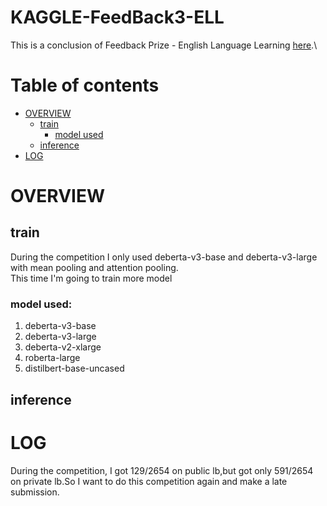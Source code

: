# KAGGLE-FeedBack3-ELL
This is a conclusion of Feedback Prize - English Language Learning [here](https://www.kaggle.com/competitions/feedback-prize-english-language-learning).\

# Table of contents
* [OVERVIEW](#-OVERVIEW)
  - [train](##-train)
    - [model used](###-model-used)
  - [inference](##-inference)
* [LOG](#-LOG)
# OVERVIEW
## train
During the competition I only used deberta-v3-base and deberta-v3-large with mean pooling and attention pooling.\
This time I'm going to train more model
### model used:
1. deberta-v3-base
2. deberta-v3-large
3. deberta-v2-xlarge
4. roberta-large
5. distilbert-base-uncased
## inference
# LOG






During the competition, I got 129/2654 on public lb,but got only 591/2654 on private lb.So I want to do this competition again and make a late submission.
